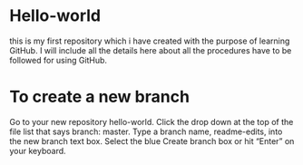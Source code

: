 # Hello-world
this is my first repository which i have created with the purpose of learning GitHub.
I will include all the details here about all the procedures have to be followed for using GitHub.
# To create a new branch
Go to your new repository hello-world.
Click the drop down at the top of the file list that says branch: master.
Type a branch name, readme-edits, into the new branch text box.
Select the blue Create branch box or hit “Enter” on your keyboard.
